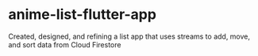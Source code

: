 # anime-list-flutter-app
Created, designed, and refining a list app that uses streams to add, move, and sort data from Cloud Firestore
